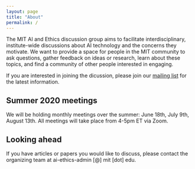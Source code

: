 ```yaml
---
layout: page
title: "About"
permalink: /
---
```


The MIT AI and Ethics discussion group aims to facilitate interdisciplinary, institute-wide discussions about AI technology and the concerns they motivate. We want to provide a space for people in the MIT community to ask questions, gather feedback on ideas or research, learn about these topics, and find a community of other people interested in engaging. 

If you are interested in joining the dicussion, please join our [mailing list](https://groups.mit.edu/webmoira/list/ai-ethics) for the latest information.

## Summer 2020 meetings

We will be holding monthly meetings over the summer: June 18th, July 9th, August 13th. All meetings will take place from 4-5pm ET via Zoom.  

## Looking ahead

If you have articles or papers you would like to discuss, please contact the organizing team at ai-ethics-admin [@] mit [dot] edu. 
